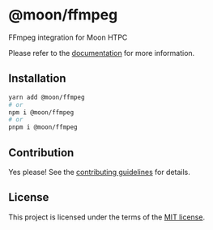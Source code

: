 # @moon/ffmpeg

FFmpeg integration for Moon HTPC

Please refer to the [documentation](./docs) for more information.

## Installation

```sh
yarn add @moon/ffmpeg
# or
npm i @moon/ffmpeg
# or
pnpm i @moon/ffmpeg
```

## Contribution

Yes please! See the
[contributing guidelines](https://github.com/mallory-scotton/moon/blob/master/CONTRIBUTING.md)
for details.

## License

This project is licensed under the terms of the
[MIT license](https://github.com/mallory-scotton/moon/blob/master/LICENSE.md).
